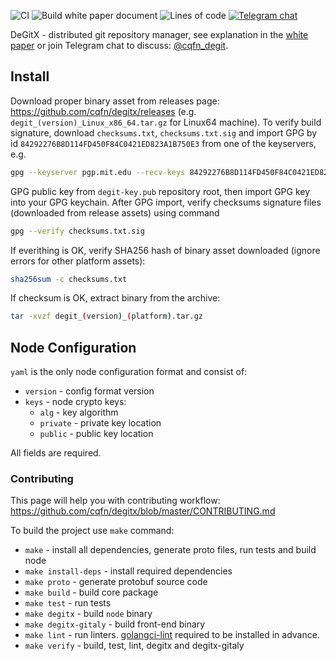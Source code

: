 ![CI](https://github.com/cqfn/degitx/workflows/CI/badge.svg?branch=master&event=push)
![Build white paper document](https://github.com/cqfn/degitx/workflows/Build%20white%20paper%20document/badge.svg)
![Lines of code](https://img.shields.io/tokei/lines/github/cqfn/degitx)
[![Telegram chat](https://img.shields.io/badge/Telegram-chat-brightgreen.svg)](https://t.me/cqfn_degit)



DeGitX - distributed git repository manager,
see explanation in the [white paper](https://central.artipie.com/degit/wp/white-paper-latest.pdf)
or join Telegram chat to discuss: [@cqfn_degit](https://t.me/cqfn_degit).

## Install

Download proper binary asset from releases page: https://github.com/cqfn/degitx/releases
(e.g. `degit_(version)_Linux_x86_64.tar.gz` for Linux64 machine).
To verify build signature, download `checksums.txt`, `checksums.txt.sig` and
import GPG by id `84292276B8D114FD450F84C0421ED823A1B750E3` from one of the keyservers, e.g.
```bash
gpg --keyserver pgp.mit.edu --recv-keys 84292276B8D114FD450F84C0421ED823A1B750E3
```
GPG public key from `degit-key.pub` repository root, then import GPG key into your GPG keychain.
After GPG import, verify checksums signature files (downloaded from release assets) using command
```bash
gpg --verify checksums.txt.sig
```
If everithing is OK, verify SHA256 hash of binary asset downloaded (ignore errors for other platform assets):
```bash
sha256sum -c checksums.txt
```
If checksum is OK, extract binary from the archive:
```bash
tar -xvzf degit_(version)_(platform).tar.gz
```

## Node Configuration

`yaml` is the only node configuration format and consist of: 

 - `version` - config format version
 - `keys` - node crypto keys:
   - `alg` - key algorithm
   - `private` - private key location
   - `public` - public key location
   
All fields are required. 

<!--
@todo #25:30min Analyze projects and consensus algorithms above,
 extract summary and refernces, add to white paper. For projects:
 find white paper or other document, and extract summary from it.

Consensus algorithms:
 - http://www.cs.yale.edu/homes/aspnes/pinewiki/Paxos.html
 - https://en.wikipedia.org/wiki/Paxos_algorithm
 - https://raft.github.io/

Projects
 - [etcd](https://etcd.io/)
 - [brig](https://github.com/sahib/brig)

-->

### Contributing

This page will help you with contributing workflow:
https://github.com/cqfn/degitx/blob/master/CONTRIBUTING.md

To build the project use `make` command:
 - `make` - install all dependencies, generate proto files, run tests and build node
 - `make install-deps` - install required dependencies
 - `make proto` - generate protobuf source code
 - `make build` - build core package
 - `make test` - run tests
 - `make degitx` - build `node` binary
 - `make degitx-gitaly` - build front-end binary
 - `make lint` - run linters. [golangci-lint](https://golangci-lint.run/) required to be installed in advance.
 - `make verify` - build, test, lint, degitx and degitx-gitaly
